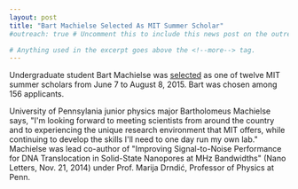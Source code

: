 ```yaml
---
layout: post
title: "Bart Machielse Selected As MIT Summer Scholar"
#outreach: true # Uncomment this to include this news post on the outreach page.

# Anything used in the excerpt goes above the <!--more--> tag.
---
```


Undergraduate student Bart Machielse was [selected](https://mpc-www.mit.edu/component/k2/item/532-12-summer-scholars-selected) as one of twelve MIT summer scholars
from June 7 to August 8, 2015. Bart was chosen among 156 applicants.

University of Pennsylania junior physics major Bartholomeus Machielse says, "I'm looking forward to meeting scientists from around the country and to experiencing the unique research environment that MIT offers, while continuing to develop the skills I'll need to one day run my own lab." Machielse was lead co-author of "Improving Signal-to-Noise Performance for DNA Translocation in Solid-State Nanopores at MHz Bandwidths" (Nano Letters, Nov. 21, 2014) under Prof. Marija Drndić, Professor of Physics at Penn.

<!--more-->

